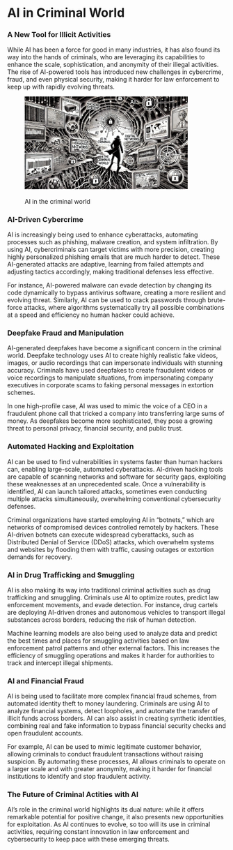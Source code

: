 # AI in Criminal World

### A New Tool for Illicit Activities

While AI has been a force for good in many industries, it has also found its way into the hands of criminals, who are leveraging its capabilities to enhance the scale, sophistication, and anonymity of their illegal activities. The rise of AI-powered tools has introduced new challenges in cybercrime, fraud, and even physical security, making it harder for law enforcement to keep up with rapidly evolving threats.

<div align="left"><figure><img src="../../.gitbook/assets/image (2) (1) (1) (1) (1) (1) (1) (1) (1) (1).png" alt="" width="375"><figcaption><p>AI in the criminal world</p></figcaption></figure></div>

### AI-Driven Cybercrime

AI is increasingly being used to enhance cyberattacks, automating processes such as phishing, malware creation, and system infiltration. By using AI, cybercriminals can target victims with more precision, creating highly personalized phishing emails that are much harder to detect. These AI-generated attacks are adaptive, learning from failed attempts and adjusting tactics accordingly, making traditional defenses less effective.

For instance, AI-powered malware can evade detection by changing its code dynamically to bypass antivirus software, creating a more resilient and evolving threat. Similarly, AI can be used to crack passwords through brute-force attacks, where algorithms systematically try all possible combinations at a speed and efficiency no human hacker could achieve.

### Deepfake Fraud and Manipulation

AI-generated deepfakes have become a significant concern in the criminal world. Deepfake technology uses AI to create highly realistic fake videos, images, or audio recordings that can impersonate individuals with stunning accuracy. Criminals have used deepfakes to create fraudulent videos or voice recordings to manipulate situations, from impersonating company executives in corporate scams to faking personal messages in extortion schemes.

In one high-profile case, AI was used to mimic the voice of a CEO in a fraudulent phone call that tricked a company into transferring large sums of money. As deepfakes become more sophisticated, they pose a growing threat to personal privacy, financial security, and public trust.

### Automated Hacking and Exploitation

AI can be used to find vulnerabilities in systems faster than human hackers can, enabling large-scale, automated cyberattacks. AI-driven hacking tools are capable of scanning networks and software for security gaps, exploiting these weaknesses at an unprecedented scale. Once a vulnerability is identified, AI can launch tailored attacks, sometimes even conducting multiple attacks simultaneously, overwhelming conventional cybersecurity defenses.

Criminal organizations have started employing AI in “botnets,” which are networks of compromised devices controlled remotely by hackers. These AI-driven botnets can execute widespread cyberattacks, such as Distributed Denial of Service (DDoS) attacks, which overwhelm systems and websites by flooding them with traffic, causing outages or extortion demands for recovery.

### AI in Drug Trafficking and Smuggling

AI is also making its way into traditional criminal activities such as drug trafficking and smuggling. Criminals use AI to optimize routes, predict law enforcement movements, and evade detection. For instance, drug cartels are deploying AI-driven drones and autonomous vehicles to transport illegal substances across borders, reducing the risk of human detection.

Machine learning models are also being used to analyze data and predict the best times and places for smuggling activities based on law enforcement patrol patterns and other external factors. This increases the efficiency of smuggling operations and makes it harder for authorities to track and intercept illegal shipments.

### AI and Financial Fraud

AI is being used to facilitate more complex financial fraud schemes, from automated identity theft to money laundering. Criminals are using AI to analyze financial systems, detect loopholes, and automate the transfer of illicit funds across borders. AI can also assist in creating synthetic identities, combining real and fake information to bypass financial security checks and open fraudulent accounts.

For example, AI can be used to mimic legitimate customer behavior, allowing criminals to conduct fraudulent transactions without raising suspicion. By automating these processes, AI allows criminals to operate on a larger scale and with greater anonymity, making it harder for financial institutions to identify and stop fraudulent activity.

### The Future of Criminal Actities with AI

AI’s role in the criminal world highlights its dual nature: while it offers remarkable potential for positive change, it also presents new opportunities for exploitation. As AI continues to evolve, so too will its use in criminal activities, requiring constant innovation in law enforcement and cybersecurity to keep pace with these emerging threats.
